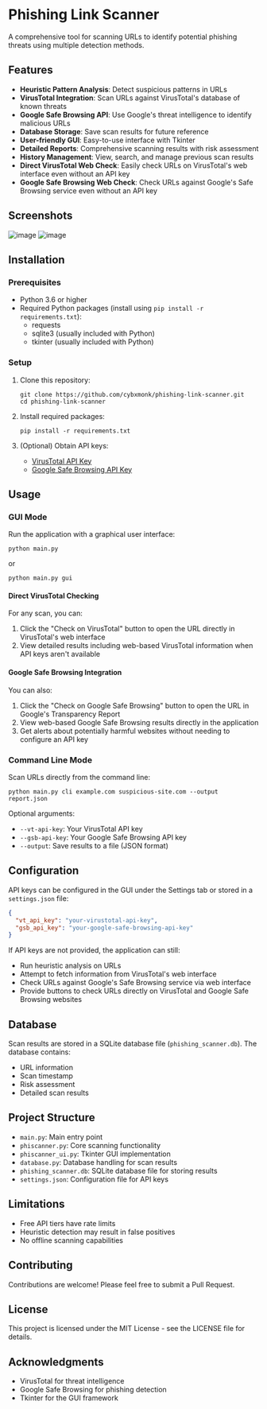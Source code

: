 # Phishing Link Scanner

A comprehensive tool for scanning URLs to identify potential phishing threats using multiple detection methods.

## Features

- **Heuristic Pattern Analysis**: Detect suspicious patterns in URLs
- **VirusTotal Integration**: Scan URLs against VirusTotal's database of known threats
- **Google Safe Browsing API**: Use Google's threat intelligence to identify malicious URLs
- **Database Storage**: Save scan results for future reference
- **User-friendly GUI**: Easy-to-use interface with Tkinter
- **Detailed Reports**: Comprehensive scanning results with risk assessment
- **History Management**: View, search, and manage previous scan results
- **Direct VirusTotal Web Check**: Easily check URLs on VirusTotal's web interface even without an API key
- **Google Safe Browsing Web Check**: Check URLs against Google's Safe Browsing service even without an API key

## Screenshots

![image](https://github.com/user-attachments/assets/b8b25e3e-234e-4f1d-8198-98337eb0360e)
![image](https://github.com/user-attachments/assets/c43b4b61-e1e6-4792-92c8-06b74b206386)


## Installation

### Prerequisites

- Python 3.6 or higher
- Required Python packages (install using `pip install -r requirements.txt`):
  - requests
  - sqlite3 (usually included with Python)
  - tkinter (usually included with Python)

### Setup

1. Clone this repository:
   ```
   git clone https://github.com/cybxmonk/phishing-link-scanner.git
   cd phishing-link-scanner
   ```

2. Install required packages:
   ```
   pip install -r requirements.txt
   ```

3. (Optional) Obtain API keys:
   - [VirusTotal API Key](https://www.virustotal.com/gui/home/url)
   - [Google Safe Browsing API Key](https://developers.google.com/safe-browsing/v4/get-started)

## Usage

### GUI Mode

Run the application with a graphical user interface:

```
python main.py
```

or

```
python main.py gui
```

#### Direct VirusTotal Checking

For any scan, you can:
1. Click the "Check on VirusTotal" button to open the URL directly in VirusTotal's web interface
2. View detailed results including web-based VirusTotal information when API keys aren't available

#### Google Safe Browsing Integration

You can also:
1. Click the "Check on Google Safe Browsing" button to open the URL in Google's Transparency Report
2. View web-based Google Safe Browsing results directly in the application
3. Get alerts about potentially harmful websites without needing to configure an API key

### Command Line Mode

Scan URLs directly from the command line:

```
python main.py cli example.com suspicious-site.com --output report.json
```

Optional arguments:
- `--vt-api-key`: Your VirusTotal API key
- `--gsb-api-key`: Your Google Safe Browsing API key
- `--output`: Save results to a file (JSON format)

## Configuration

API keys can be configured in the GUI under the Settings tab or stored in a `settings.json` file:

```json
{
  "vt_api_key": "your-virustotal-api-key",
  "gsb_api_key": "your-google-safe-browsing-api-key"
}
```

If API keys are not provided, the application can still:
- Run heuristic analysis on URLs
- Attempt to fetch information from VirusTotal's web interface
- Check URLs against Google's Safe Browsing service via web interface
- Provide buttons to check URLs directly on VirusTotal and Google Safe Browsing websites

## Database

Scan results are stored in a SQLite database file (`phishing_scanner.db`). The database contains:

- URL information
- Scan timestamp
- Risk assessment
- Detailed scan results

## Project Structure

- `main.py`: Main entry point
- `phiscanner.py`: Core scanning functionality
- `phiscanner_ui.py`: Tkinter GUI implementation
- `database.py`: Database handling for scan results
- `phishing_scanner.db`: SQLite database file for storing results
- `settings.json`: Configuration file for API keys

## Limitations

- Free API tiers have rate limits
- Heuristic detection may result in false positives
- No offline scanning capabilities

## Contributing

Contributions are welcome! Please feel free to submit a Pull Request.

## License

This project is licensed under the MIT License - see the LICENSE file for details.

## Acknowledgments

- VirusTotal for threat intelligence
- Google Safe Browsing for phishing detection
- Tkinter for the GUI framework 
